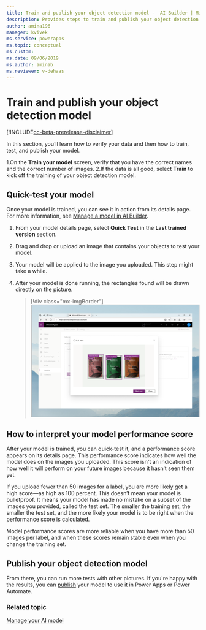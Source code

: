 ```yaml
---
title: Train and publish your object detection model -  AI Builder | Microsoft Docs
description: Provides steps to train and publish your object detection model in AI Builder.
author: amina196
manager: kvivek
ms.service: powerapps
ms.topic: conceptual
ms.custom: 
ms.date: 09/06/2019
ms.author: aminab
ms.reviewer: v-dehaas
---
```


# Train and publish your object detection model

[!INCLUDE[cc-beta-prerelease-disclaimer](./includes/cc-beta-prerelease-disclaimer.md)]

In this section, you’ll learn how to verify your data and then how to train, test, and publish your model.

1.On the **Train your model** screen, verify that you have the correct names and the correct number of images.
2.If the data is all good, select **Train** to kick off the training of your object detection model.

## Quick-test your model

Once your model is trained, you can see it in action from its details page. For more information, see [Manage a model in AI Builder](manage-model.md).

1. From your model details page, select **Quick Test** in the **Last trained version** section.
2. Drag and drop or upload an image that contains your objects to test your model.
3. Your model will be applied to the image you uploaded. This step might take a while.
4. After your model is done running, the rectangles found will be drawn directly on the picture.

    > [!div class="mx-imgBorder"]
    > ![Quick-test screen](media/quick-test.png)

## How to interpret your model performance score

After your model is trained, you can quick-test it, and a performance score appears on its details page. This performance score indicates how well the model does on the images you uploaded. This score isn't an indication of how well it will perform on your future images because it hasn’t seen them yet.

If you upload fewer than 50 images for a label, you are more likely get a high score—as high as 100 percent. This doesn’t mean your model is bulletproof. It means your model has made no mistake on a subset of the images you provided, called the test set. The smaller the training set, the smaller the test set, and the more likely your model is to be right when the performance score is calculated.

Model performance scores are more reliable when you have more than 50 images per label, and when these scores remain stable even when you change the training set.

## Publish your object detection model

From there, you can run more tests with other pictures. If you're happy with the results, you can [publish](publish-model.md) your model to use it in Power Apps or Power Automate.

### Related topic

[Manage your AI model](manage-model.md)
